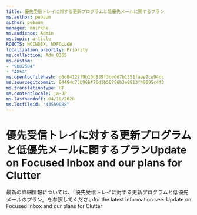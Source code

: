 ```yaml
---
title: 優先受信トレイに対する更新プログラムと低優先メールに関するプラン
ms.author: pebaum
author: pebaum
manager: mnirkhe
ms.audience: Admin
ms.topic: article
ROBOTS: NOINDEX, NOFOLLOW
localization_priority: Priority
ms.collection: Adm_O365
ms.custom:
- "9002504"
- "4854"
ms.openlocfilehash: d6d04127f9b10d839f3de0d7b1351faae2ce94dc
ms.sourcegitcommit: 04484c73b96bf76d1b50796b3e8913f49095c4f3
ms.translationtype: HT
ms.contentlocale: ja-JP
ms.lasthandoff: 04/18/2020
ms.locfileid: "43559088"
---
```

# <a name="update-on-focused-inbox-and-our-plans-for-clutter"></a><span data-ttu-id="7e2b1-102">優先受信トレイに対する更新プログラムと低優先メールに関するプラン</span><span class="sxs-lookup"><span data-stu-id="7e2b1-102">Update on Focused Inbox and our plans for Clutter</span></span>

<span data-ttu-id="7e2b1-103">最新の詳細情報については、「優先受信トレイに対する更新プログラムと低優先メールのプラン」を参照してください</span><span class="sxs-lookup"><span data-stu-id="7e2b1-103">for the latest information see: Update on Focused Inbox and our plans for Clutter</span></span>
